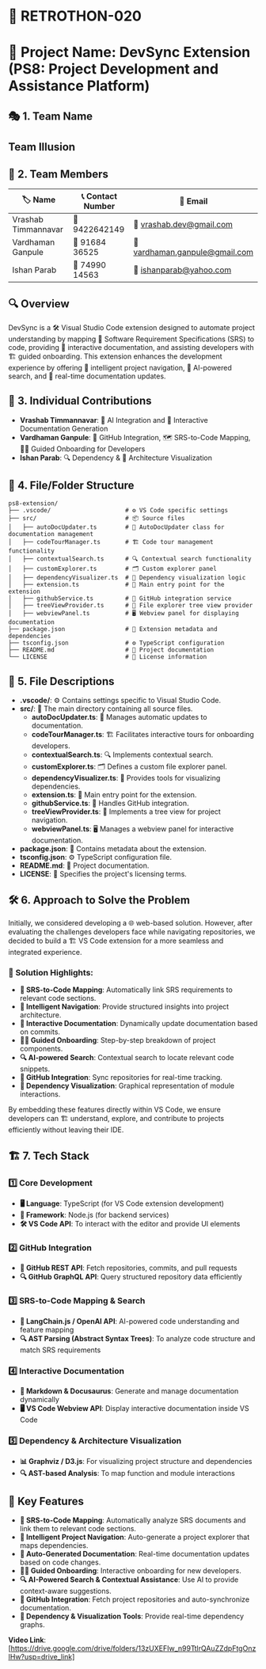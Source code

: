 # 🚀 RETROTHON-020
# 📌 Project Name: DevSync Extension (PS8: Project Development and Assistance Platform)

## 🎭 1. Team Name
## Team Illusion

## 👥 2. Team Members
| 🏷 Name | 📞 Contact Number | 📧 Email |
|------|---------------|-------|
| Vrashab Timmannavar | 📱 9422642149 | 📩 vrashab.dev@gmail.com |
| Vardhaman Ganpule | 📱 91684 36525 | 📩 vardhaman.ganpule@gmail.com |
| Ishan Parab | 📱 74990 14563 | 📩 ishanparab@yahoo.com |

## 🔍 Overview

DevSync is a 🛠 Visual Studio Code extension designed to automate project understanding by mapping 📜 Software Requirement Specifications (SRS) to code, providing 📖 interactive documentation, and assisting developers with 🏗 guided onboarding. This extension enhances the development experience by offering 🧭 intelligent project navigation, 🤖 AI-powered search, and 🔄 real-time documentation updates.

## 👤 3. Individual Contributions
- **Vrashab Timmannavar**: 🤖 AI Integration and 📜 Interactive Documentation Generation
- **Vardhaman Ganpule**: 🔗 GitHub Integration, 🗺 SRS-to-Code Mapping, 👨‍🏫 Guided Onboarding for Developers
- **Ishan Parab**: 🔍 Dependency & 🎨 Architecture Visualization

## 📂 4. File/Folder Structure
```
ps8-extension/
├── .vscode/                     # ⚙️ VS Code specific settings
├── src/                         # 📦 Source files
│   ├── autoDocUpdater.ts        # 🔄 AutoDocUpdater class for documentation management
│   ├── codeTourManager.ts       # 🏗 Code tour management functionality
│   ├── contextualSearch.ts      # 🔍 Contextual search functionality
│   ├── customExplorer.ts        # 🗂 Custom explorer panel
│   ├── dependencyVisualizer.ts  # 🎨 Dependency visualization logic
│   ├── extension.ts             # 🎯 Main entry point for the extension
│   ├── githubService.ts         # 🔗 GitHub integration service
│   ├── treeViewProvider.ts      # 🌲 File explorer tree view provider
│   ├── webviewPanel.ts          # 🖥 Webview panel for displaying documentation
├── package.json                 # 📜 Extension metadata and dependencies
├── tsconfig.json                # ⚙️ TypeScript configuration
├── README.md                    # 📖 Project documentation
└── LICENSE                      # 📝 License information
```

## 📑 5. File Descriptions

- **.vscode/**: ⚙️ Contains settings specific to Visual Studio Code.
- **src/**: 📂 The main directory containing all source files.
  - **autoDocUpdater.ts**: 🔄 Manages automatic updates to documentation.
  - **codeTourManager.ts**: 🏗 Facilitates interactive tours for onboarding developers.
  - **contextualSearch.ts**: 🔍 Implements contextual search.
  - **customExplorer.ts**: 🗂 Defines a custom file explorer panel.
  - **dependencyVisualizer.ts**: 🎨 Provides tools for visualizing dependencies.
  - **extension.ts**: 🎯 Main entry point for the extension.
  - **githubService.ts**: 🔗 Handles GitHub integration.
  - **treeViewProvider.ts**: 🌲 Implements a tree view for project navigation.
  - **webviewPanel.ts**: 🖥 Manages a webview panel for interactive documentation.
- **package.json**: 📜 Contains metadata about the extension.
- **tsconfig.json**: ⚙️ TypeScript configuration file.
- **README.md**: 📖 Project documentation.
- **LICENSE**: 📝 Specifies the project's licensing terms.

## 🛠 6. Approach to Solve the Problem

Initially, we considered developing a 🌐 web-based solution. However, after evaluating the challenges developers face while navigating repositories, we decided to build a 🏗 VS Code extension for a more seamless and integrated experience.

### 🎯 Solution Highlights:
- **📜 SRS-to-Code Mapping**: Automatically link SRS requirements to relevant code sections.
- **🧭 Intelligent Navigation**: Provide structured insights into project architecture.
- **📖 Interactive Documentation**: Dynamically update documentation based on commits.
- **👨‍🏫 Guided Onboarding**: Step-by-step breakdown of project components.
- **🔍 AI-powered Search**: Contextual search to locate relevant code snippets.
- **🔗 GitHub Integration**: Sync repositories for real-time tracking.
- **🎨 Dependency Visualization**: Graphical representation of module interactions.

By embedding these features directly within VS Code, we ensure developers can 🏗 understand, explore, and contribute to projects efficiently without leaving their IDE.

## 🏗 7. Tech Stack

### 1️⃣ Core Development
- **🖥 Language**: TypeScript (for VS Code extension development)
- **🚀 Framework**: Node.js (for backend services)
- **🛠 VS Code API**: To interact with the editor and provide UI elements

### 2️⃣ GitHub Integration
- **🔗 GitHub REST API**: Fetch repositories, commits, and pull requests
- **🔍 GitHub GraphQL API**: Query structured repository data efficiently

### 3️⃣ SRS-to-Code Mapping & Search
- **🧠 LangChain.js / OpenAI API**: AI-powered code understanding and feature mapping
- **🔍 AST Parsing (Abstract Syntax Trees)**: To analyze code structure and match SRS requirements

### 4️⃣ Interactive Documentation
- **📜 Markdown & Docusaurus**: Generate and manage documentation dynamically
- **🖥 VS Code Webview API**: Display interactive documentation inside VS Code

### 5️⃣ Dependency & Architecture Visualization
- **📊 Graphviz / D3.js**: For visualizing project structure and dependencies
- **🔍 AST-based Analysis**: To map function and module interactions

## 🚀 Key Features

- **📜 SRS-to-Code Mapping**: Automatically analyze SRS documents and link them to relevant code sections.
- **🧭 Intelligent Project Navigation**: Auto-generate a project explorer that maps dependencies.
- **📖 Auto-Generated Documentation**: Real-time documentation updates based on code changes.
- **👨‍🏫 Guided Onboarding**: Interactive onboarding for new developers.
- **🔍 AI-Powered Search & Contextual Assistance**: Use AI to provide context-aware suggestions.
- **🔗 GitHub Integration**: Fetch project repositories and auto-synchronize documentation.
- **🎨 Dependency & Visualization Tools**: Provide real-time dependency graphs.

**Video Link**:[https://drive.google.com/drive/folders/13zUXEFIw_n99TtlrQAuZZdpFtgOnzIHw?usp=drive_link]

